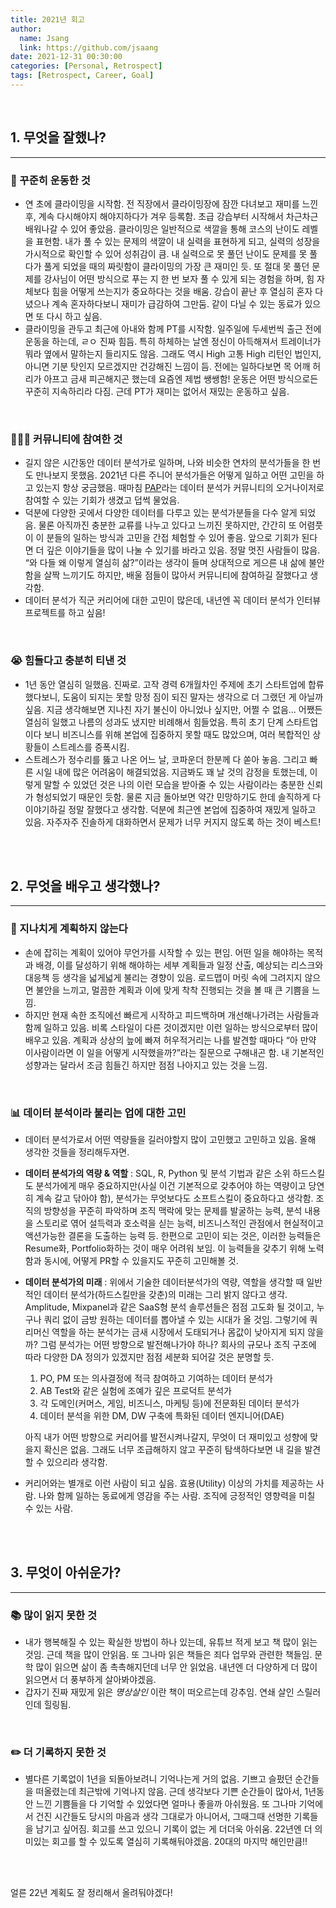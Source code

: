 ```yaml
---
title: 2021년 회고
author:
  name: Jsang
  link: https://github.com/jsaang
date: 2021-12-31 00:30:00
categories: [Personal, Retrospect]
tags: [Retrospect, Career, Goal]
---
```


<br />

## 1. 무엇을 잘했나?

---

### 💪 꾸준히 운동한 것

- 연 초에 클라이밍을 시작함. 전 직장에서 클라이밍장에 잠깐 다녀보고 재미를 느낀 후, 계속 다시해야지 해야지하다가 겨우 등록함. 초급 강습부터 시작해서 차근차근 배워나갈 수 있어 좋았음. 클라이밍은 일반적으로 색깔을 통해 코스의 난이도 레벨을 표현함. 내가 풀 수 있는 문제의 색깔이 내 실력을 표현하게 되고, 실력의 성장을 가시적으로 확인할 수 있어 성취감이 큼. 내 실력으로 못 풀던 난이도 문제를 못 풀다가 풀게 되었을 때의 짜릿함이 클라이밍의 가장 큰 재미인 듯. 또 절대 못 풀던 문제를 강사님이 어떤 방식으로 푸는 지 한 번 보자 풀 수 있게 되는 경험을 하며, 힘 자체보다 힘을 어떻게 쓰는지가 중요하다는 것을 배움. 강습이 끝난 후 열심히 혼자 다녔으나 계속 혼자하다보니 재미가 급감하여 그만둠. 같이 다닐 수 있는 동료가 있으면 또 다시 하고 싶음.
- 클라이밍을 관두고 최근에 아내와 함께 PT를 시작함. 일주일에 두세번씩 출근 전에 운동을 하는데, ㄹㅇ 진짜 힘듬. 특히 하체하는 날엔 정신이 아득해져서 트레이너가 뭐라 옆에서 말하는지 들리지도 않음. 그래도 역시 High 고통 High 리턴인 법인지, 아니면 기분 탓인지 모르겠지만 건강해진 느낌이 듬. 전에는 일하다보면 목 어깨 허리가 아프고 금새 피곤해지곤 했는데 요즘엔 제법 쌩쌩함! 운동은 어떤 방식으로든 꾸준히 지속하리라 다짐. 근데 PT가 재미는 없어서 재밌는 운동하고 싶음.

<br />

### 🧑🏽‍💻 커뮤니티에 참여한 것

- 길지 않은 시간동안 데이터 분석가로 일하며, 나와 비슷한 연차의 분석가들을 한 번도 만나보지 못했음. 2021년 다른 주니어 분석가들은 어떻게 일하고 어떤 고민을 하고 있는지 항상 궁금했음. 때마침 [PAP](https://playinpap.github.io/)라는 데이터 분석가 커뮤니티의 오거나이저로 참여할 수 있는 기회가 생겼고 덥썩 물었음.
- 덕분에 다양한 곳에서 다양한 데이터를 다루고 있는 분석가분들을 다수 알게 되었음. 물론 아직까진 충분한 교류를 나누고 있다고 느끼진 못하지만, 간간히 또 어렴풋이 이 분들의 일하는 방식과 고민을 간접 체험할 수 있어 좋음. 앞으로 기회가 된다면 더 깊은 이야기들을 많이 나눌 수 있기를 바라고 있음. 정말 멋진 사람들이 많음. “와 다들 왜 이렇게 열심히 삶?”이라는 생각이 들며 상대적으로 게으른 내 삶에 불안함을 살짝 느끼기도 하지만, 배울 점들이 많아서 커뮤니티에 참여하길 잘했다고 생각함.
- 데이터 분석가 직군 커리어에 대한 고민이 많은데, 내년엔 꼭 데이터 분석가 인터뷰 프로젝트를 하고 싶음!

<br />

### 😭 힘들다고 충분히 티낸 것

- 1년 동안 열심히 일했음. 진짜로. 고작 경력 6개월차인 주제에 초기 스타트업에 합류했다보니, 도움이 되지는 못할 망정 짐이 되진 말자는 생각으로 더 그랬던 게 아닐까 싶음. 지금 생각해보면 지나친 자기 불신이 아니었나 싶지만, 어쩔 수 없음... 어쨌든 열심히 일했고 나름의 성과도 냈지만 비례해서 힘들었음. 특히 초기 단계 스타트업이다 보니 비즈니스를 위해 본업에 집중하지 못할 때도 많았으며, 여러 복합적인 상황들이 스트레스를 증폭시킴.
- 스트레스가 정수리를 뚫고 나온 어느 날, 코파운더 한분께 다 쏟아 놓음. 그리고 빠른 시일 내에 많은 어려움이 해결되었음. 지금봐도 꽤 날 것의 감정을 토했는데, 이렇게 말할 수 있었던 것은 나의 이런 모습을 받아줄 수 있는 사람이라는 충분한 신뢰가 형성되었기 때문인 듯함. 물론 지금 돌아보면 약간 민망하기도 한데 솔직하게 다 이야기하길 정말 잘했다고 생각함. 덕분에 최근엔 본업에 집중하여 재밌게 일하고 있음. 자주자주 진솔하게 대화하면서 문제가 너무 커지지 않도록 하는 것이 베스트!

<br />
<br />

## 2. 무엇을 배우고 생각했나?

---

### 📆 지나치게 계획하지 않는다

- 손에 잡히는 계획이 있어야 무언가를 시작할 수 있는 편임. 어떤 일을 해야하는 목적과 배경, 이를 달성하기 위해 해야하는 세부 계획들과 일정 산출, 예상되는 리스크와 대응책 등 생각을 넓게넓게 불리는 경향이 있음. 로드맵이 머릿 속에 그려지지 않으면 불안을 느끼고, 멀끔한 계획과 이에 맞게 착착 진행되는 것을 볼 때 큰 기쁨을 느낌.
- 하지만 현재 속한 조직에선 빠르게 시작하고 피드백하며 개선해나가려는 사람들과 함께 일하고 있음. 비록 스타일이 다른 것이겠지만 이런 일하는 방식으로부터 많이 배우고 있음. 계획과 상상의 늪에 빠져 허우적거리는 나를 발견할 때마다 “아 만약 이사람이라면 이 일을 어떻게 시작했을까?”라는 질문으로 구해내곤 함. 내 기본적인 성향과는 달라서 조금 힘들긴 하지만 점점 나아지고 있는 것을 느낌.

<br />

### 📊 데이터 분석이라 불리는 업에 대한 고민

- 데이터 분석가로서 어떤 역량들을 길러야할지 많이 고민했고 고민하고 있음. 올해 생각한 것들을 정리해두자면.
- **데이터 분석가의 역량 & 역할** : SQL, R, Python 및 분석 기법과 같은 소위 하드스킬도 분석가에게 매우 중요하지만(사실 이건 기본적으로 갖추어야 하는 역량이고 당연히 계속 갈고 닦아야 함), 분석가는 무엇보다도 소프트스킬이 중요하다고 생각함. 조직의 방향성을 꾸준히 파악하며 조직 맥락에 맞는 문제를 발굴하는 능력, 분석 내용을 스토리로 엮어 설득력과 호소력을 싣는 능력, 비즈니스적인 관점에서 현실적이고 액션가능한 결론을 도출하는 능력 등. 한편으로 고민이 되는 것은, 이러한 능력들은 Resume화, Portfolio화하는 것이 매우 어려워 보임. 이 능력들을 갖추기 위해 노력함과 동시에, 어떻게 PR할 수 있을지도 꾸준히 고민해볼 것.
- **데이터 분석가의 미래** : 위에서 기술한 데이터분석가의 역량, 역할을 생각할 때 일반적인 데이터 분석가(하드스킬만을 갖춘)의 미래는 그리 밝지 않다고 생각. Amplitude, Mixpanel과 같은 SaaS형 분석 솔루션들은 점점 고도화 될 것이고, 누구나 쿼리 없이 금방 원하는 데이터를 뽑아낼 수 있는 시대가 올 것임. 그렇기에 쿼리머신 역할을 하는 분석가는 금새 시장에서 도태되거나 몸값이 낮아지게 되지 않을까? 그럼 분석가는 어떤 방향으로 발전해나가야 하나? 회사의 규모나 조직 구조에 따라 다양한 DA 정의가 있겠지만 점점 세분화 되어갈 것은 분명할 듯.
    1.  PO, PM 또는 의사결정에 적극 참여하고 기여하는 데이터 분석가
    2. AB Test와 같은 실험에 조예가 깊은 프로덕트 분석가
    3. 각 도메인(커머스, 게임, 비즈니스, 마케팅 등)에 전문화된 데이터 분석가
    4. 데이터 분석을 위한 DM, DW 구축에 특화된 데이터 엔지니어(DAE) 
    
    아직 내가 어떤 방향으로 커리어를 발전시켜나갈지, 무엇이 더 재미있고 성향에 맞을지 확신은 없음. 그래도 너무 조급해하지 않고 꾸준히 탐색하다보면 내 길을 발견할 수 있으리라 생각함.
    
- 커리어와는 별개로 이런 사람이 되고 싶음. 효용(Utility) 이상의 가치를 제공하는 사람. 나와 함께 일하는 동료에게 영감을 주는 사람. 조직에 긍정적인 영향력을 미칠 수 있는 사람.

<br />
<br />

## 3. 무엇이 아쉬운가?

---

### 📚 많이 읽지 못한 것

- 내가 행복해질 수 있는 확실한 방법이 하나 있는데, 유튜브 적게 보고 책 많이 읽는 것임. 근데 책을 많이 안읽음. 또 그나마 읽은 책들은 죄다 업무와 관련한 책들임. 문학 많이 읽으면 삶이 좀 촉촉해지던데 너무 안 읽었음. 내년엔 더 다양하게 더 많이 읽으면서 더 풍부하게 살아봐야겠음.
- 갑자기 진짜 재밌게 읽은 *명상살인* 이란 책이 떠오르는데 강추임. 연쇄 살인 스릴러인데 힐링됨.

<br />

### ✏️ 더 기록하지 못한 것

- 별다른 기록없이 1년을 되돌아보려니 기억나는게 거의 없음. 기쁘고 슬펐던 순간들을 떠올렸는데 최근밖에 기억나지 않음. 근데 생각보다 기쁜 순간들이 많아서, 1년동안 느낀 기쁨들을 다 기억할 수 있었다면 얼마나 좋을까 아쉬웠음. 또 그나마 기억에서 건진 시간들도 당시의 마음과 생각 그대로가 아니어서, 그때그때 선명한 기록들을 남기고 싶어짐. 회고를 쓰고 있으니 기록이 없는 게 더더욱 아쉬움. 22년엔 더 의미있는 회고를 할 수 있도록 열심히 기록해둬야겠음. 20대의 마지막 해인만큼!!

<br />
<br />

얼른 22년 계획도 잘 정리해서 올려둬야겠다!